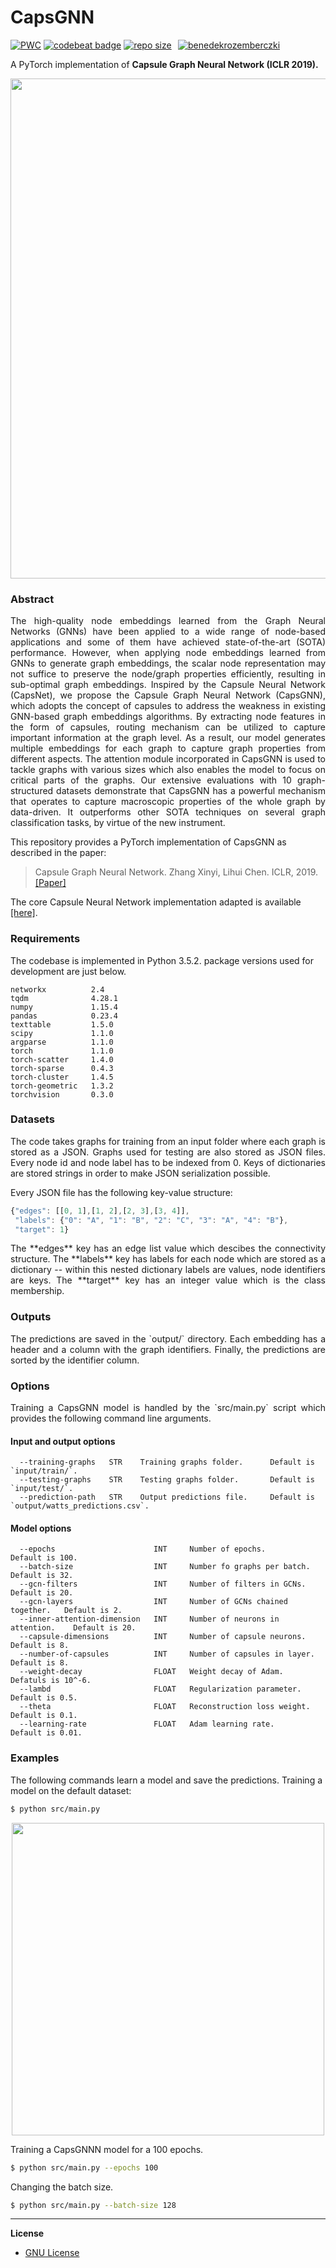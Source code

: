 CapsGNN 
============================================
[![PWC](https://img.shields.io/endpoint.svg?url=https://paperswithcode.com/badge/capsule-graph-neural-network/graph-classification-on-re-m5k)](https://paperswithcode.com/sota/graph-classification-on-re-m5k?p=capsule-graph-neural-network) [![codebeat badge](https://codebeat.co/badges/997ee932-5f6e-4131-a919-d39a3641e2f3)](https://codebeat.co/projects/github-com-benedekrozemberczki-capsgnn-master) [![repo size](https://img.shields.io/github/repo-size/benedekrozemberczki/CapsGNN.svg)](https://github.com/benedekrozemberczki/CapsGNN/archive/master.zip)⠀[![benedekrozemberczki](https://img.shields.io/twitter/follow/benrozemberczki?style=social&logo=twitter)](https://twitter.com/intent/follow?screen_name=benrozemberczki)⠀

A PyTorch implementation of **Capsule Graph Neural Network (ICLR 2019).**
<p align="center">
  <img width="800" src="CapsGNN.jpg">
</p>
  
### Abstract
<p align="justify">
The high-quality node embeddings learned from the Graph Neural Networks (GNNs) have been applied to a wide range of node-based applications and some of them have achieved state-of-the-art (SOTA) performance. However, when applying node embeddings learned from GNNs to generate graph embeddings, the scalar node representation may not suffice to preserve the node/graph properties efficiently, resulting in sub-optimal graph embeddings. Inspired by the Capsule Neural Network (CapsNet), we propose the Capsule Graph Neural Network (CapsGNN), which adopts the concept of capsules to address the weakness in existing GNN-based graph embeddings algorithms. By extracting node features in the form of capsules, routing mechanism can be utilized to capture important information at the graph level. As a result, our model generates multiple embeddings for each graph to capture graph properties from different aspects. The attention module incorporated in CapsGNN is used to tackle graphs with various sizes which also enables the model to focus on critical parts of the graphs. Our extensive evaluations with 10 graph-structured datasets demonstrate that CapsGNN has a powerful mechanism that operates to capture macroscopic properties of the whole graph by data-driven. It outperforms other SOTA techniques on several graph classification tasks, by virtue of the new instrument.</p>

This repository provides a PyTorch implementation of CapsGNN as described in the paper:

> Capsule Graph Neural Network.
> Zhang Xinyi, Lihui Chen.
> ICLR, 2019.
> [[Paper]](https://openreview.net/forum?id=Byl8BnRcYm)

The core Capsule Neural Network implementation adapted is available [[here]](https://github.com/timomernick/pytorch-capsule).

### Requirements
The codebase is implemented in Python 3.5.2. package versions used for development are just below.
```
networkx          2.4
tqdm              4.28.1
numpy             1.15.4
pandas            0.23.4
texttable         1.5.0
scipy             1.1.0
argparse          1.1.0
torch             1.1.0
torch-scatter     1.4.0
torch-sparse      0.4.3
torch-cluster     1.4.5
torch-geometric   1.3.2
torchvision       0.3.0
```
### Datasets
<p align="justify">
The code takes graphs for training from an input folder where each graph is stored as a JSON. Graphs used for testing are also stored as JSON files. Every node id and node label has to be indexed from 0. Keys of dictionaries are stored strings in order to make JSON serialization possible.</p>

Every JSON file has the following key-value structure:

```javascript
{"edges": [[0, 1],[1, 2],[2, 3],[3, 4]],
 "labels": {"0": "A", "1": "B", "2": "C", "3": "A", "4": "B"},
 "target": 1}
```
<p align="justify">
The **edges** key has an edge list value which descibes the connectivity structure. The **labels** key has labels for each node which are stored as a dictionary -- within this nested dictionary labels are values, node identifiers are keys. The **target** key has an integer value which is the class membership.</p>

### Outputs
<p align="justify">
The predictions are saved in the `output/` directory. Each embedding has a header and a column with the graph identifiers. Finally, the predictions are sorted by the identifier column.</p>

### Options
<p align="justify">
Training a CapsGNN model is handled by the `src/main.py` script which provides the following command line arguments.</p>

#### Input and output options
```
  --training-graphs   STR    Training graphs folder.      Default is `input/train/`.
  --testing-graphs    STR    Testing graphs folder.       Default is `input/test/`.
  --prediction-path   STR    Output predictions file.     Default is `output/watts_predictions.csv`.
```
#### Model options
```
  --epochs                      INT     Number of epochs.                  Default is 100.
  --batch-size                  INT     Number fo graphs per batch.        Default is 32.
  --gcn-filters                 INT     Number of filters in GCNs.         Default is 20.
  --gcn-layers                  INT     Number of GCNs chained together.   Default is 2.
  --inner-attention-dimension   INT     Number of neurons in attention.    Default is 20.  
  --capsule-dimensions          INT     Number of capsule neurons.         Default is 8.
  --number-of-capsules          INT     Number of capsules in layer.       Default is 8.
  --weight-decay                FLOAT   Weight decay of Adam.              Defatuls is 10^-6.
  --lambd                       FLOAT   Regularization parameter.          Default is 0.5.
  --theta                       FLOAT   Reconstruction loss weight.        Default is 0.1.
  --learning-rate               FLOAT   Adam learning rate.                Default is 0.01.
```
### Examples
The following commands learn a model and save the predictions. Training a model on the default dataset:
```sh
$ python src/main.py
```
<p align="center">
  <img width="500" src="capsgnn.gif">
</p>

Training a CapsGNNN model for a 100 epochs.
```sh
$ python src/main.py --epochs 100
```

Changing the batch size.

```sh
$ python src/main.py --batch-size 128
```
--------------------------------------------------------------------------------

**License**

- [GNU License](https://github.com/benedekrozemberczki/CapsGNN/blob/master/LICENSE)
